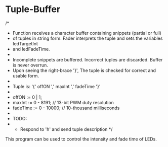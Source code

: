 # Tuple-Buffer

/*
* Function receives a character buffer containing snippets (partial or full)
* of tuples in string form. Fader interprets the tuple and sets the variables ledTargetInt
* and ledFadeTime. 
* 
* Incomplete snippets are buffered. Incorrect tuples are discarded. Buffer is never overrun.
* Upon seeing the right-brace '}', The tuple is checked for correct and usable form.
*
* Tuple is: '{' offON ',' maxInt ',' fadeTime '}'
*
*	offON := 0 | 1;
*	maxInt := 0 - 8191; 	// 13-bit PWM duty resolution
*	fadeTime := 0 - 10000;	// 10-thousand milliseconds
*
* TODO:
* - Respond to 'h' and send tuple description 
*/

This program can be used to control the intensity and fade time of LEDs.
